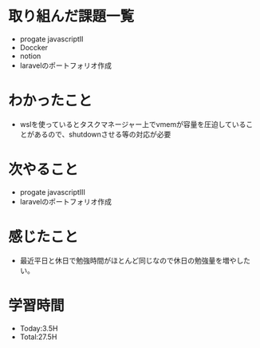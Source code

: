 # 取り組んだ課題一覧
- progate javascriptII 
- Doccker
- notion
- laravelのポートフォリオ作成
# わかったこと
- wslを使っているとタスクマネージャー上でvmemが容量を圧迫していることがあるので、shutdownさせる等の対応が必要
# 次やること
- progate javascriptⅢ
- laravelのポートフォリオ作成
# 感じたこと
- 最近平日と休日で勉強時間がほとんど同じなので休日の勉強量を増やしたい。
# 学習時間
- Today:3.5H
- Total:27.5H
